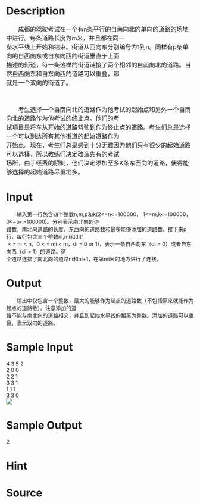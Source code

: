 
# Description

<div class="content"><p><span style="font-size: medium">　　成都的驾驶考试在一个有n条平行的自南向北的单向的道路的场地中进行。每条道路长度为m米，并且都在同一<br/>
条水平线上开始和结束。街道从西向东分别编号为1到n。同样有p条单向的自西向东或自东向西的街道垂直于上面<br/>
描述的街道，每一条这样的街道链接了两个相邻的自南向北的道路。当然自西向东和自东向西的道路可以重叠，那<br/>
就是一个双向的街道了。<br/>
</span></p>
<p><span style="font-size: medium"> <img border="0" alt="" src="/source/bzoj/1107/img/aHR0cHM6Ly9seWRzeS5jb20vSnVkZ2VPbmxpbmUvaW1hZ2VzLzExMDdfMS5qcGc=.jpg"/> </span></p>
<p><span style="font-size: medium">　　考生选择一个自南向北的道路作为他考试的起始点和另外一个自南向北的道路作为他考试的终止点。他们的考<br/>
试项目是将车从开始的道路驾驶到作为终止点的道路。考生们总是选择一个可以到达所有其他街道的起始道路作为<br/>
开始点。现在，考生们总是感到十分无趣因为他们只有很少的起始道路可以选择，所以教练们决定改造先有的考试<br/>
场所，由于经费的限制，他们决定添加至多K条东西向的道路，使得能够选择的起始道路尽量地多。<br/>
</span></p></div>

# Input

<div class="content"><p>　　输入第一行包含四个整数n,m,p和k(2&lt;=n&lt;=100000， 1&lt;=m,k&lt;=100000， 0&lt;=p&lt;=100000)。分别表示南北向的道<br/>
路数，南北向道路的长度，东西向的道路数和最多能够添加的道路数。接下来p行，每行包含三个整数ni,mi和di(1<br/>
 &lt; = ni &lt; n，0 &lt; = mi &lt; m，di = 0 or 1)，表示一条自西向东（di = 0）或者自东向西（di = 1）的道路。这<br/>
个道路连接了南北向的道路ni和ni+1，在第mi米的地方进行了连接。</p></div>

# Output

<div class="content"><p>　　输出中仅包含一个整数，最大的能够作为起点的道路数（不包括原来就能作为起点的道路数）。注意添加的道<br/>
路不能与南北向的道路相交，并且到起始水平线的距离为整数。添加的道路可以重叠，表示双向的道路。</p></div>

# Sample Input

<div class="content"><span class="sampledata">4 3 5 2<br/>
2 0 0<br/>
2 2 1<br/>
3 3 1<br/>
1 1 1<br/>
3 3 0<br/>
<img border="0" src="/source/bzoj/1107/img/aHR0cHM6Ly9seWRzeS5jb20vSnVkZ2VPbmxpbmUvaW1hZ2VzLzExMDdfMi5qcGc=.jpg"/><br/>
</span></div>

# Sample Output

<div class="content"><span class="sampledata">2</span></div>

# Hint

<div class="content"><p></p></div>

# Source

<div class="content"><p><a href="problemset.php?search="></a></p></div>

